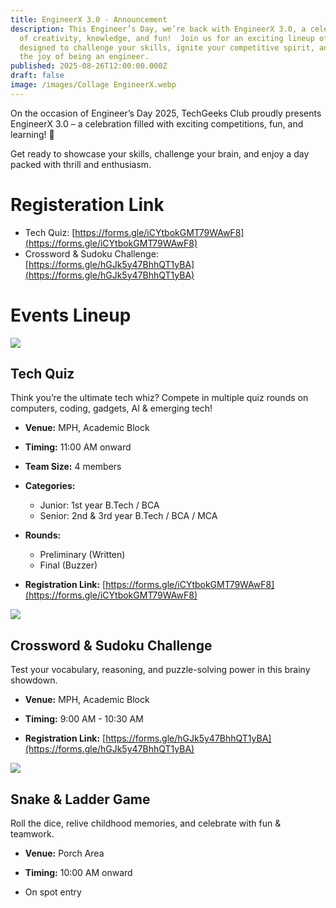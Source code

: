 ```yaml
---
title: EngineerX 3.0 - Announcement
description: This Engineer’s Day, we’re back with EngineerX 3.0, a celebration
  of creativity, knowledge, and fun!  Join us for an exciting lineup of events
  designed to challenge your skills, ignite your competitive spirit, and relive
  the joy of being an engineer.
published: 2025-08-26T12:00:00.000Z
draft: false
image: /images/Collage EngineerX.webp
---
```

On the occasion of Engineer’s Day 2025, TechGeeks Club proudly presents EngineerX 3.0 – a celebration filled with exciting competitions, fun, and learning! 🚀

Get ready to showcase your skills, challenge your brain, and enjoy a day packed with thrill and enthusiasm.

# Registeration Link

- Tech Quiz: [https://forms.gle/iCYtbokGMT79WAwF8](https://forms.gle/iCYtbokGMT79WAwF8)
- Crossword & Sudoku Challenge: [https://forms.gle/hGJk5y47BhhQT1yBA](https://forms.gle/hGJk5y47BhhQT1yBA)

# Events Lineup

![](/images/EngineerX_3.0_TechQuiz.jpg)

## Tech Quiz

Think you’re the ultimate tech whiz? Compete in multiple quiz rounds on computers, coding, gadgets, AI & emerging tech!

- **Venue:** MPH, Academic Block

- **Timing:** 11:00 AM onward

- **Team Size:** 4 members

- **Categories:**
  - Junior: 1st year B.Tech / BCA
  - Senior: 2nd & 3rd year B.Tech / BCA / MCA
  
- **Rounds:**
  - Preliminary (Written)
  - Final (Buzzer)

- **Registration Link:** [https://forms.gle/iCYtbokGMT79WAwF8](https://forms.gle/iCYtbokGMT79WAwF8)

![](/images/EnginnerX_3.0_Sudoku&Crossword.jpg)

## Crossword & Sudoku Challenge

Test your vocabulary, reasoning, and puzzle-solving power in this brainy showdown.

- **Venue:** MPH, Academic Block

- **Timing:** 9:00 AM - 10:30 AM

- **Registration Link:** [https://forms.gle/hGJk5y47BhhQT1yBA](https://forms.gle/hGJk5y47BhhQT1yBA)

![](/images/EngineerX_3.0_Snake&Ladder.jpg)

## Snake & Ladder Game

Roll the dice, relive childhood memories, and celebrate with fun & teamwork.

- **Venue:** Porch Area

- **Timing:** 10:00 AM onward

- On spot entry
